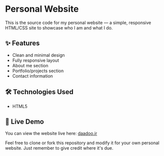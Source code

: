 
# Personal Website

This is the source code for my personal website — a simple, responsive HTML/CSS site to showcase who I am and what I do.

## ✨ Features

- Clean and minimal design
- Fully responsive layout
- About me section
- Portfolio/projects section
- Contact information

## 🛠 Technologies Used

- HTML5


## 📡 Live Demo

You can view the website live here: [daadoo.ir](https://daadoo.ir/)


Feel free to clone or fork this repository and modify it for your own personal website. Just remember to give credit where it's due.



